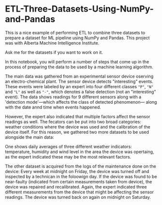 # ETL-Three-Datasets-Using-NumPy-and-Pandas
This is a nice example of performing ETL to combine three datasets to prepare a dataset for ML pipeline using NumPy and Pandas. This project was with Alberta Machine Intelligence Institute.

Ask me for the datasets if you want to work on it.

In this notebook, you will perform a number of steps that come up in the process of preparing the data to be used by a machine learning algorithm.

The main data was gathered from an experimental sensor device oserving an electro-chemical plant. The sensor device detects "interesting" events. These events were labeled by an expert into four different classes `"P"`, `"N"` and `"L"`  as well as `"-"`, which denotes a false detection (not an "interesting" event). The data shows readings for 9 different sensors along with a 'detection mode'&mdash;which affects the class of detected phenomenon&mdash; along with the date annd time when events happened. 

However, the expert also indicated that multiple factors affect the sensor readings as well. The fecators can be put into two broad categories: weather conditions where the device was used and the calibration of the device itself. For this reason, we gathered two more datasets to be used alongside the main data: 

One shows daily averages of three different weather indicators: temperature, humidity and wind level in the area the device was opertaing, as the expert indicated these may be the most relevant factors.

The other dataset is acquired from the logs of the maintenance done on the device: Every week at midnight on Friday, the device was turned off and inspected by a technican in the foloowign day. If the device was found to be near-faulty (indicated from certain measurements taken from device), the device was repaired and recalibrated. Again, the expert indicated three different measurements from the device that might be affecting the sensor readings. The device was turned back on again on midnight on Saturday.
